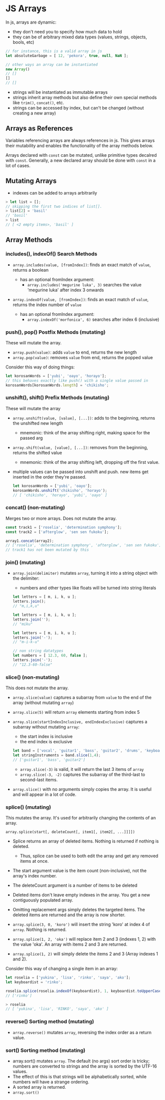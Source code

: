 # JS Arrays

In js, arrays are dynamic:
- they don't need you to specify how much data to hold
- they can be of arbitrary mixed data types (values, strings, objects, bools, etc)

```javascript
// for instance, this is a valid array in js
let absoluteGarbage = [ 12, 'pekora', true, null, NaN ];
```

```javascript
// other ways an array can be instantiated
new Array()
// []
[]
// []
```

- strings will be instantiated as immutable arrays
- strings inherit array methods but also define their own special methods like `trim()`, `concat()`, etc.
- strings can be accessed by index, but can't be changed (without creating a new array)

## Arrays as References

Variables referencing arrays are always references in js. This gives arrays their mutability and enables the functionality of the array methods below.

Arrays declared with `const` can be mutated, unlike primitive types decalred with `const`. Generally, a new declared array should be done with `const` in a lot of cases. 

## Mutating Arrays

- indexes can be added to arrays arbitrarily

```javascript
> let list = [];
// skipping the first two indices of list[].
> list[2] = 'basil'
// 'basil'
> list
// [ <2 empty items>, 'basil' ]
```

## Array Methods

### includes(), indexOf() Search Methods

- `array.includes(value, [fromIndex])`: finds an exact match of `value`, returns a boolean
	- has an optional fromIndex argument:
		- `array.includes('megurine luka', 3)` searches the value 'megurine luka' after index 3 onwards

- `array.indexOf(value, [fromIndex])`: finds an exact match of `value`, returns the index number of `value`
	- has an optional fromIndex argument:
		- `array.indexOf('morfonica', 6)` searches after index 6 (inclusive)

### push(), pop() Postfix Methods (mutating)

These will mutate the array.

- `array.push(value)`: adds `value` to end, returns the new length
- `array.pop(value)`: removes `value` from end, returns the popped value 

Consider this way of doing things:

```javascript
let korosanWords = ['yubi', 'oayo', 'horayo'];
// this behaves exactly like push() with a single value passed in
korosanWords[korosanWords.length] = 'chikisho';
```

### unshift(), shift() Prefix Methods (mutating)

These will mutate the array

- `array.unshift(value, [value], [...])`: adds to the beginning, returns the unshifted new length
	- mnemonic: think of the array shifting right, making space for the passed arg
- `array.shift(value, [value], [...])`: removes from the beginning, returns the shifted value
	- mnemonic: think of the array shifting left, dropping off the first value.
- multiple values can be passed into unshift and push. new items get inserted in the order they're passed.

	```javascript
	let korosanWords = ['yubi', 'oayo'];
	korosanWords.unshift('chikisho', 'horayo');
	// [ 'chikisho', 'horayo', 'yubi', 'oayo' ]
	```

### concat() (non-mutating)

Merges two or more arrays. Does not mutate the array.

```javascript
const track1 = ['roselia', 'determination symphony'];
const track2 = ['afterglow', 'sen sen fukoku'];

array1.concat(array2);
// ['roselia', 'determination symphony', 'afterglow', 'sen sen fukoku']
// track1 has not been mutated by this
```

### join() (mutating)

- `array.join(delimiter)` mutates `array`, turning it into a string object with the delimiter:
	- numbers and other types like floats will be turned into string literals
 
	```javascript
	let letters = [ m, i, k, u ];
	letters.join();
	// "m,i,k,u"
	```
	
	```javascript
	let letters = [ m, i, k, u ];
	letters.join('');
	// "miku"
	```
	
	```javascript
	let letters = [ m, i, k, u ];
	letters.join('-');
	// "m-i-k-u"
	```
	
	```javascript
	// non string datatypes
	let numbers = [ 12.3, 60, false ];
	letters.join('-');
	// "12.3-60-false"
	```

### slice() (non-mutating)

This does not mutate the array.

- `array.slice(value)` captures a subarray from `value` to the end of the array (without mutating `array`)
- `array.slice(5)` will return `array` elements starting from index 5
- `array.slice(startIndexInclusive, endIndexExclusive)` captures a subarray without mutating `array`:
	- the start index is inclusive
	- the end index is exclusive

	```javascript
	let band = ['vocal', 'guitar1', 'bass', 'guitar2', 'drums', 'keyboard']
	let stringInstruments = band.slice(1,4);
	// ['guitar1', 'bass', 'guitar2']
	```
	- `array.slice(-3)` is valid, it will return the last 3 items of `array`
	- `array.slice(-3, -2)` captures the subarray of the third-last to second-last items.
- `array.slice()` with no arguments simply copies the array. It is useful and will appear in a lot of code.

### splice() (mutating)

This mutates the array. It's used for arbitrarily changing the contents of an array.

`array.splice(start[, deleteCount[, item1[, item2[, ...]]]])`

- Splice returns an array of deleted items. Nothing is returned if nothing is deleted.
	- Thus, splice can be used to both edit the array and get any removed items at once.
- The start argument value is the item count (non-inclusive), not the array's index number.
- The deleteCount argument is a number of items to be deleted
- Deleted items don't leave empty indexes in the array. You get a new contiguously populated array.
- Omitting replacement args simply deletes the targeted items. The deleted items are returned and the array is now shorter.

- `array.splice(3, 0, 'koro')` will insert the string 'koro' at index 4 of `array`. Nothing is returned.
- `array.splice(1, 2, 'oka')` will replace item 2 and 3 (indexes 1, 2) with the value 'oka'. An array with items 2 and 3 are returned.
- `array.splice(1, 2)` will simply delete the items 2 and 3 (Array indexes 1 and 2).

Consider this way of changing a single item in an array:

```javascript
let roselia = ['yukina', 'lisa', 'rinko', 'saya', 'ako'];
let keyboardist = 'rinko';

roselia.splice(roselia.indexOf(keyboardist), 1, keyboardist.toUpperCase());
// ['rinko']

> roselia
// [ 'yukina', 'lisa', 'RINKO', 'saya', 'ako' ]
```

### reverse() Sorting method (mutating)

- `array.reverse()` mutates `array`, reversing the index order as a return value.

### sort() Sorting method (mutating)

- array.sort() mutates `array`. The default (no args) sort order is tricky; numbers are converted to strings and the array is sorted by the UTF-16 values.
- The effect of this is that strings will be alphabetically sorted, while numbers will have a strange ordering.
- A sorted array is returned.
- `array.sort()` 

